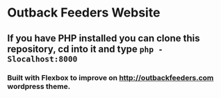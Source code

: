 # Outback Feeders Website

## If you have PHP installed you can clone this repository, cd into it and type `php -Slocalhost:8000`

### Built with Flexbox to improve on http://outbackfeeders.com wordpress theme.
